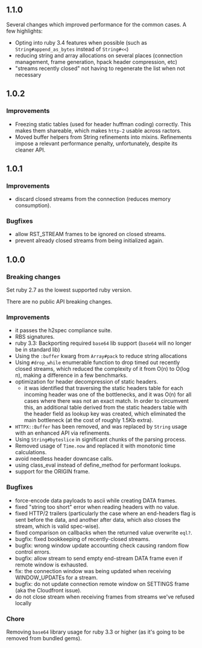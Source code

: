 ## 1.1.0

Several changes which improved performance for the common cases. A few highlights:

* Opting into ruby 3.4 features when possible (such as `String#append_as_bytes` instead of `String#<<`)
* reducing string and array allocations on several places (connection management, frame generation, hpack header compression, etc)
* "streams recently closed" not having to regenerate the list when not necessary

## 1.0.2

### Improvements

* Freezing static tables (used for header huffman coding) correctly. This makes them shareable, which makes `http-2` usable across ractors.
* Moved buffer helpers from String refinements into mixins. Refinements impose a relevant performance penalty, unfortunately, despite its cleaner API.

## 1.0.1

### Improvements

* discard closed streams from the connection (reduces memory consumption).

### Bugfixes

* allow RST_STREAM frames to be ignored on closed streams.
* prevent already closed streams from being initialized again.

## 1.0.0

### Breaking changes

Set ruby 2.7 as the lowest supported ruby version.

There are no public API breaking changes.

### Improvements

* it passes the h2spec compliance suite.
* RBS signatures.
* ruby 3.3: Backporting required `base64` lib support (`base64` will no longer be in standard lib)
* Using the `:buffer` kwarg from `Array#pack` to reduce string allocations
* Using `#drop_while` enumerable function to drop timed out recently closed streams, which reduced the complexity of it from O(n) to O(log n), making a difference in a few benchmarks.
* optimization for header decompression of static headers.
  * it was identified that traversing the static headers table for each incoming header was one of the bottlenecks, and it was O(n) for all cases where there was not an exact match. In order to circumvent this, an additional table derived from the static headers table with the header field as lookup key was created, which eliminated the main bottleneck (at the cost of roughly 1.5Kb extra).
* `HTTPX::Buffer` has been removed, and was replaced by `String` usage with an enhanced API via refinements.
* Using `String#byteslice` in significant chunks of the parsing process.
* Removed usage of `Time.now` and replaced it with monotonic time calculations.
* avoid needless header downcase calls.
* using class_eval instead of define_method for performant lookups.
* support for the ORIGIN frame.

### Bugfixes

* force-encode data payloads to ascii while creating DATA frames.
* fixed "string too short" error when reading headers with no value.
* fixed HTTP/2 trailers (particularly the case where an end-headers flag is sent before the data, and another after data, which also closes the stream, which is valid spec-wise).
* fixed comparison on callbacks when the returned value overwrite `eql?`.
* bugfix: fixed bookkeeping of recently-closed streams.
* bugfix: wrong window update accounting check causing random flow control errors.
* bugfix: allow stream to send empty end-stream DATA frame even if remote window is exhausted.
* fix: the connection window was being updated when receiving WINDOW_UPDATEs for a stream.
* bugfix: do not update connection remote window on SETTINGS frame (aka the Cloudfront issue).
* do not close stream when receiving frames from streams we've refused locally

### Chore

Removing `base64` library usage for ruby 3.3 or higher (as it's going to be removed from bundled gems).
